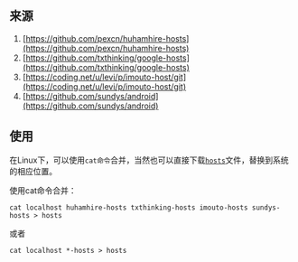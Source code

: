 ## 来源

1. [https://github.com/pexcn/huhamhire-hosts](https://github.com/pexcn/huhamhire-hosts)
2. [https://github.com/txthinking/google-hosts](https://github.com/txthinking/google-hosts)
3. [https://coding.net/u/levi/p/imouto-host/git](https://coding.net/u/levi/p/imouto-host/git)
4. [https://github.com/sundys/android](https://github.com/sundys/android)


## 使用

在Linux下，可以使用`cat命令`合并，当然也可以直接下载[`hosts`](https://raw.githubusercontent.com/pexcn/SuperHosts/master/hosts)文件，替换到系统的相应位置。

使用cat命令合并：
```
cat localhost huhamhire-hosts txthinking-hosts imouto-hosts sundys-hosts > hosts
```
或者
```
cat localhost *-hosts > hosts
```
